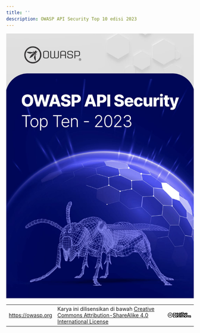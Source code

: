 ```yaml
---
title: ''
description: OWASP API Security Top 10 edisi 2023
---
```


![OWASP LOGO](images/cover.jpg)

| | | |
| - | - | - |
| https://owasp.org | Karya ini dilisensikan di bawah [Creative Commons Attribution-ShareAlike 4.0 International License][1] | ![Creative Commons License Logo](images/front-cc.png) |

[1]: http://creativecommons.org/licenses/by-sa/4.0/

</file-attachment-contents>
